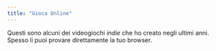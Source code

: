 ```yaml
---
title: "Gioca Online"
---
```


Questi sono alcuni dei videogiochi *indie* che ho creato negli ultimi anni. Spesso li puoi provare direttamente la tuo browser.
